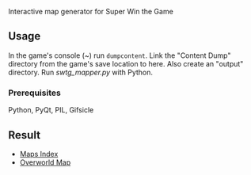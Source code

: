 Interactive map generator for Super Win the Game

## Usage

In the game's console (~) run `dumpcontent`. Link the "Content Dump" directory from the game's save location to here. Also create an "output" directory. Run *swtg_mapper.py* with Python.

### Prerequisites

Python, PyQt, PIL, Gifsicle

## Result

- [Maps Index](http://pryp.in/swtg/)
- [Overworld Map](http://pryp.in/swtg/overworld-map.html)
